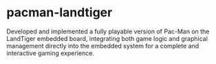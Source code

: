 # pacman-landtiger
Developed and implemented a fully playable version of Pac-Man on the LandTiger embedded board, integrating both game logic and graphical management directly into the embedded system for a complete and interactive gaming experience.
